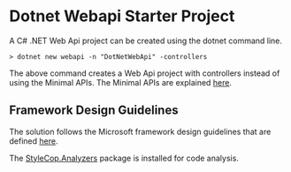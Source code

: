 # Dotnet Webapi Starter Project

A C# .NET Web Api project can be created using the dotnet command line.
```shell
> dotnet new webapi -n "DotNetWebApi" -controllers
```
The above command creates a Web Api project with controllers instead of using the Minimal APIs. The Minimal APIs are explained [here](https://learn.microsoft.com/en-us/aspnet/core/fundamentals/minimal-apis/overview?view=aspnetcore-8.0).

## Framework Design Guidelines
The solution follows the Microsoft framework design guidelines that are defined [here](https://learn.microsoft.com/en-us/dotnet/standard/design-guidelines/).

The [StyleCop.Analyzers](https://www.nuget.org/packages/StyleCop.Analyzers/) package is installed for code analysis.